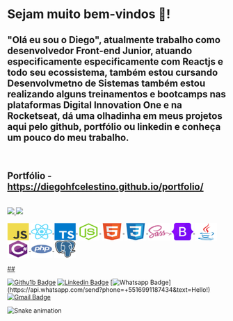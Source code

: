 # Sejam muito bem-vindos 👋!

## "Olá eu sou o Diego", atualmente trabalho como desenvolvedor Front-end Junior, atuando especificamente especificamente com Reactjs e todo seu ecossistema, também estou cursando Desenvolvmetno de Sistemas também estou realizando alguns treinamentos e bootcamps nas plataformas Digital Innovation One e na Rocketseat, dá uma olhadinha em meus projetos aqui pelo github, portfólio ou linkedin e conheça um pouco do meu trabalho.
</br>

## Portfólio - https://diegohfcelestino.github.io/portfolio/

</br>
<div>
  <a href="https://github.com/diegohfcelestino">
  <img height="180em" src="https://github-readme-stats.vercel.app/api?username=diegohfcelestino&show_icons=true&theme=dracula&include_all_commits=true&count_private=true"/>
  <img height="180em" src="https://github-readme-stats.vercel.app/api/top-langs/?username=diegohfcelestino&layout=compact&langs_count=7&theme=dracula"/>
</div>

  
<div style="display: inline_block"><br>
 
  <img align="center" alt="Miguel-Python" height="40" width="50" src="https://github.com/devicons/devicon/blob/master/icons/javascript/javascript-original.svg">
  <img align="center" alt="Miguel-Csharp" height="40" width="50" src="https://github.com/devicons/devicon/blob/master/icons/react/react-original.svg">
  <img align="center" alt="Miguel-Csharp" height="40" width="50" src="https://github.com/devicons/devicon/blob/master/icons/typescript/typescript-original.svg">
  <img align="center" alt="Miguel-Csharp" height="40" width="50" src="https://github.com/devicons/devicon/blob/master/icons/nodejs/nodejs-original.svg">
  <img align="center" alt="Miguel-Csharp" height="40" width="50" src="https://github.com/devicons/devicon/blob/master/icons/html5/html5-original.svg">
  <img align="center" alt="Miguel-Csharp" height="40" width="50" src="https://github.com/devicons/devicon/blob/master/icons/css3/css3-original.svg">
  <img align="center" alt="Miguel-Csharp" height="40" width="50" src="https://github.com/devicons/devicon/blob/master/icons/sass/sass-original.svg">
  <img align="center" alt="Miguel-Csharp" height="40" width="50" src="https://github.com/devicons/devicon/blob/master/icons/bootstrap/bootstrap-original.svg">
  <img align="center" alt="Miguel-Csharp" height="40" width="50" src="https://github.com/devicons/devicon/blob/master/icons/java/java-original.svg">
  <img align="center" alt="Miguel-Csharp" height="40" width="50" src="https://github.com/devicons/devicon/blob/master/icons/csharp/csharp-original.svg">
  <img align="center" alt="Miguel-Csharp" height="40" width="50" src="https://github.com/devicons/devicon/blob/master/icons/php/php-plain.svg">
  <img align="center" alt="Miguel-Csharp" height="40" width="50" src="https://github.com/devicons/devicon/blob/master/icons/postgresql/postgresql-original.svg">
  
  
 
</div>
  
</br>
##


[![Githu1b Badge](https://img.shields.io/badge/-Github-000?style=flat-square&logo=Github&logoColor=white&link=link_do_seu_perfil_no_github)](https://github.com/diegohfcelestino)
[![Linkedin Badge](https://img.shields.io/badge/-LinkedIn-blue?style=flat-square&logo=Linkedin&logoColor=white&link=https://www.linkedin.com/in/diego-ferreira-34b6348b/)](https://www.linkedin.com/in/diego-ferreira-34b6348b/)
[![Whatsapp Badge](https://img.shields.io/badge/-Whatsapp-4CA143?style=flat-square&labelColor=4CA143&logo=whatsapp&logoColor=white&link=https://api.whatsapp.com/send?phone=+5516991187434&text=Hello!)](https://api.whatsapp.com/send?phone=+5516991187434&text=Hello!)
[![Gmail Badge](https://img.shields.io/badge/-Gmail-c14438?style=flat-square&logo=Gmail&logoColor=white&link=mailto:diegohfcelestino@gmail.com)](mailto:diegohfcelestino@gmail.com)

![Snake animation](https://github.com/diegohfcelestino/diegohfcelestino/blob/output/github-contribution-grid-snake.svg)
  

